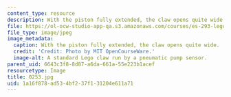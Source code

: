 ```yaml
---
content_type: resource
description: With the piston fully extended, the claw opens quite wide.
file: https://ol-ocw-studio-app-qa.s3.amazonaws.com/courses/es-293-lego-robotics-spring-2007/1a16f878ad534bf237f131204e611a71_0252.jpg
file_type: image/jpeg
image_metadata:
  caption: With the piston fully extended, the claw opens quite wide.
  credit: 'Credit: Photo by MIT OpenCourseWare.'
  image-alt: A standard Lego claw run by a pneumatic pump sensor.
parent_uid: 6643c3f8-8d87-a6da-661a-55e223b1acef
resourcetype: Image
title: 0253.jpg
uid: 1a16f878-ad53-4bf2-37f1-31204e611a71
---
```

